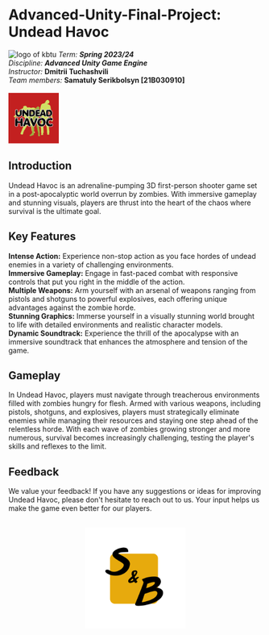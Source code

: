 # Advanced-Unity-Final-Project: Undead Havoc
<img src = "https://user-images.githubusercontent.com/84507955/214804964-5e311963-c7f0-43cd-a577-69629017c3e3.png" alt = "logo of kbtu" width = "200">
<em>Term: <strong>Spring 2023/24</strong></em><br>
<em>Discipline: <strong>Advanced Unity Game Engine</strong></em><br>
<em>Instructor: </em> <strong>Dmitrii Tuchashvili</strong><br>
<em>Team members:</em>
<strong>Samatuly Serikbolsyn [21B030910]</strong><br><br>
<img src = "https://github.com/Samatuly/Advanced-Unity-Final-Project/blob/main/Final%20Project/Assets/Sprites/undead_havoc_logo.png" alt = "logo of game" width = "100">
<h2>Introduction</h2>
<a>Undead Havoc is an adrenaline-pumping 3D first-person shooter game set in a post-apocalyptic world overrun by zombies. With immersive gameplay and stunning visuals, players are thrust into the heart of the chaos where survival is the ultimate goal.</a>
<br>
<h2>Key Features</h2>
<strong>Intense Action:</strong> Experience non-stop action as you face hordes of undead enemies in a variety of challenging environments. <br>
<strong>Immersive Gameplay:</strong> Engage in fast-paced combat with responsive controls that put you right in the middle of the action. <br>
<strong>Multiple Weapons:</strong> Arm yourself with an arsenal of weapons ranging from pistols and shotguns to powerful explosives, each offering unique advantages against the zombie horde. <br>
<strong>Stunning Graphics:</strong> Immerse yourself in a visually stunning world brought to life with detailed environments and realistic character models. <br>
<strong>Dynamic Soundtrack:</strong> Experience the thrill of the apocalypse with an immersive soundtrack that enhances the atmosphere and tension of the game. <br>
<h2>Gameplay</h2>
In Undead Havoc, players must navigate through treacherous environments filled with zombies hungry for flesh. Armed with various weapons, including pistols, shotguns, and explosives, players must strategically eliminate enemies while managing their resources and staying one step ahead of the relentless horde. With each wave of zombies growing stronger and more numerous, survival becomes increasingly challenging, testing the player's skills and reflexes to the limit.
<h2>Feedback</h2>
We value your feedback! If you have any suggestions or ideas for improving Undead Havoc, please don't hesitate to reach out to us. Your input helps us make the game even better for our players.
<h2></h2>
<p align = "center">
  <img src = "https://github.com/Samatuly/Advanced-Unity-Final-Project/blob/main/Final%20Project/Assets/Sprites/S%26B_logo.png" alt = "logo of company" width = "200"></p>
